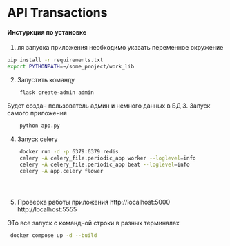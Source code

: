 # API Transactions

#### Инстуркция по установке

1. ля запуска приложения необходимо указать переменное окружение

 ```bash
 pip install -r requirements.txt
 export PYTHONPATH=~/some_project/work_lib
 ```
2. Запустить команду
``` bash
    flask create-admin admin
```
Будет создан пользователь админ и немного данных в БД
3. Запуск самого приложения
```bash
    python app.py
```
4. Запуск celery
```bash
    docker run -d -p 6379:6379 redis
    celery -A celery_file.periodic_app worker --loglevel=info
    celery -A celery_file.periodic_app beat --loglevel=info
    celery -A app.celery flower





```
5. Проверка работы приложения 
http://localhost:5000
http://localhost:5555

ЭТо все запуск с командной строки в разных терминалах

```bash
 docker compose up -d --build
```